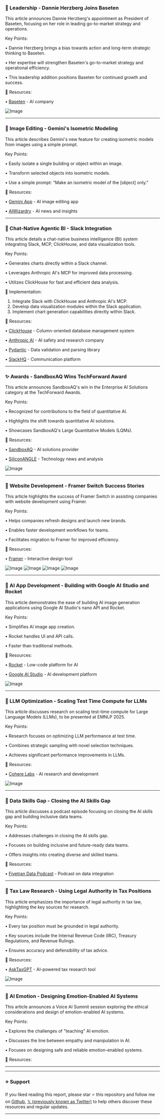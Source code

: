 ### 🤖 Leadership - Dannie Herzberg Joins Baseten

This article announces Dannie Herzberg's appointment as President of Baseten, focusing on her role in leading go-to-market strategy and operations.

Key Points:

• Dannie Herzberg brings a bias towards action and long-term strategic thinking to Baseten.


• Her expertise will strengthen Baseten's go-to-market strategy and operational efficiency.


• This leadership addition positions Baseten for continued growth and success.


🔗 Resources:

• [Baseten](https://x.com/basetenco) - AI company


![Image](https://pbs.twimg.com/media/GzY_60haAAA7iLw?format=jpg&name=small)


---
### 🚀 Image Editing - Gemini's Isometric Modeling

This article describes Gemini's new feature for creating isometric models from images using a simple prompt.

Key Points:

• Easily isolate a single building or object within an image.


• Transform selected objects into isometric models.


•  Use a simple prompt: "Make an isometric model of the [object] only."



🔗 Resources:

• [Gemini App](https://x.com/GeminiApp) - AI image editing app


• [AIWizardry](https://x.com/AIWizardry) - AI news and insights


---
### 🤖 Chat-Native Agentic BI - Slack Integration

This article details a chat-native business intelligence (BI) system integrating Slack, MCP, ClickHouse, and data visualization tools.

Key Points:

• Generates charts directly within a Slack channel.


• Leverages Anthropic AI's MCP for improved data processing.



• Utilizes ClickHouse for fast and efficient data analysis.


🚀 Implementation:

1. Integrate Slack with ClickHouse and Anthropic AI's MCP.
2. Develop data visualization modules within the Slack application.
3. Implement chart generation capabilities directly within Slack.


🔗 Resources:

• [ClickHouse](https://clickhou.se/47inIB4) - Column-oriented database management system


• [Anthropic AI](https://x.com/AnthropicAI) - AI safety and research company


• [Pydantic](https://x.com/pydantic) - Data validation and parsing library


• [SlackHQ](https://x.com/SlackHQ) - Communication platform


---
### ✨ Awards - SandboxAQ Wins TechForward Award

This article announces SandboxAQ's win in the Enterprise AI Solutions category at the TechForward Awards.

Key Points:

• Recognized for contributions to the field of quantitative AI.


• Highlights the shift towards quantitative AI solutions.


• Showcases SandboxAQ's Large Quantitative Models (LQMs).


🔗 Resources:

• [SandboxAQ](https://x.com/SandboxAQ) - AI solutions provider


• [SiliconANGLE](https://x.com/SiliconANGLE) - Technology news and analysis


![Image](https://pbs.twimg.com/media/GzYfW6Pa4AkVi2b?format=jpg&name=small)


---
### 🚀 Website Development - Framer Switch Success Stories

This article highlights the success of Framer Switch in assisting companies with website development using Framer.

Key Points:

•  Helps companies refresh designs and launch new brands.


• Enables faster development workflows for teams.


•  Facilitates migration to Framer for improved efficiency.



🔗 Resources:

• [Framer](https://x.com/framer) -  Interactive design tool


![Image](https://pbs.twimg.com/amplify_video_thumb/1960128444844707840/img/zGODVOGq-35h_YQN.jpg)
![Image](https://pbs.twimg.com/amplify_video_thumb/1960128473294602240/img/0Pj960-bT4qNEmuI.jpg)
![Image](https://pbs.twimg.com/amplify_video_thumb/1960128486045360128/img/dFuX6fDZqyyIdVaR.jpg)
![Image](https://pbs.twimg.com/amplify_video_thumb/1960128510028390400/img/cXOKHIWSft1DQbto.jpg)


---
### 🚀 AI App Development - Building with Google AI Studio and Rocket

This article demonstrates the ease of building AI image generation applications using Google AI Studio's nano API and Rocket.

Key Points:

• Simplifies AI image app creation.


• Rocket handles UI and API calls.



• Faster than traditional methods.


🔗 Resources:

• [Rocket](https://x.com/rocketdotnew) - Low-code platform for AI


• [Google AI Studio](https://x.com/googleaistudio) - AI development platform


![Image](https://pbs.twimg.com/amplify_video_thumb/1960692143946620930/img/gk2bIaHyKZaveSXs.jpg)


---
### 🤖 LLM Optimization - Scaling Test Time Compute for LLMs

This article discusses research on scaling test-time compute for Large Language Models (LLMs), to be presented at EMNLP 2025.

Key Points:

•  Research focuses on optimizing LLM performance at test time.


•  Combines strategic sampling with novel selection techniques.


• Achieves significant performance improvements in LLMs.



🔗 Resources:

• [Cohere Labs](https://x.com/Cohere_Labs) - AI research and development


![Image](https://pbs.twimg.com/media/GuWxKxOXQAA7Mg7?format=jpg&name=small)


---
### 🤖 Data Skills Gap - Closing the AI Skills Gap

This article discusses a podcast episode focusing on closing the AI skills gap and building inclusive data teams.

Key Points:

•  Addresses challenges in closing the AI skills gap.


•  Focuses on building inclusive and future-ready data teams.


•  Offers insights into creating diverse and skilled teams.


🔗 Resources:

• [Fivetran Data Podcast](https://5tran.co/479VyIi) - Podcast on data integration


---
### 🤖 Tax Law Research - Using Legal Authority in Tax Positions

This article emphasizes the importance of legal authority in tax law, highlighting the key sources for research.

Key Points:

•  Every tax position must be grounded in legal authority.


•  Key sources include the Internal Revenue Code (IRC), Treasury Regulations, and Revenue Rulings.


•  Ensures accuracy and defensibility of tax advice.


🔗 Resources:

• [AskTaxGPT](https://x.com/AskTaxGPT) - AI-powered tax research tool


![Image](https://pbs.twimg.com/media/GzYSqWKWwAEnw6q?format=jpg&name=small)


---
### 🤖 AI Emotion - Designing Emotion-Enabled AI Systems

This article announces a Voice AI Summit session exploring the ethical considerations and design of emotion-enabled AI systems.

Key Points:

•  Explores the challenges of "teaching" AI emotion.


•  Discusses the line between empathy and manipulation in AI.


•  Focuses on designing safe and reliable emotion-enabled systems.



🔗 Resources:


---


---

### ⭐️ Support

If you liked reading this report, please star ⭐️ this repository and follow me on [Github](https://github.com/Drix10), [𝕏 (previously known as Twitter)](https://x.com/DRIX_10_) to help others discover these resources and regular updates.

---
